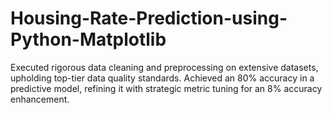 # Housing-Rate-Prediction-using-Python-Matplotlib
Executed rigorous data cleaning and preprocessing on extensive datasets, upholding top-tier data quality standards.
Achieved an 80% accuracy in a predictive model, refining it with strategic metric tuning for an 8% accuracy enhancement.
